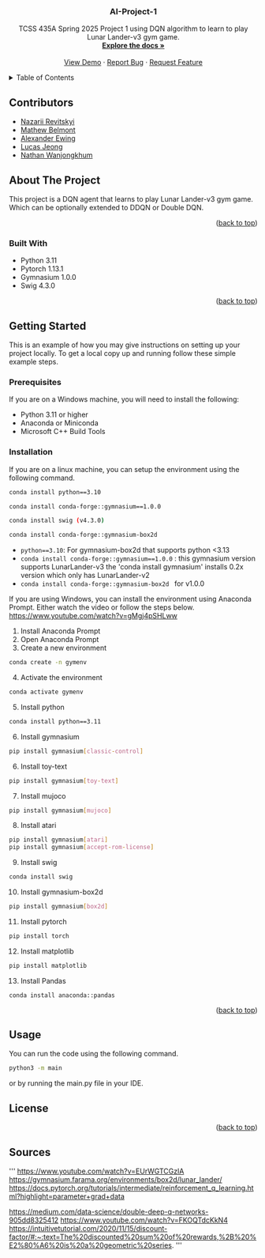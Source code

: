 <br />
<div align="center">
  <h3 align="center">AI-Project-1</h3>

  <p align="center">
    TCSS 435A Spring 2025 Project 1 using DQN algorithm to learn to play Lunar Lander-v3 gym game.
    <br />
    <a href="https://github.com/aewing24/AI-Project-1"><strong>Explore the docs »</strong></a>
    <br />
    <br />
    <a href="https://github.com/aewing24/AI-Project-1">View Demo</a>
    &middot;
    <a href="https://github.com/aewing24/AI-Project-1/issues/new?labels=bug&template=bug-report---.md">Report Bug</a>
    &middot;
    <a href="https://github.com/aewing24/AI-Project-1/issues/new?labels=enhancement&template=feature-request---.md">Request Feature</a>
  </p>
</div>

<!-- TABLE OF CONTENTS -->
<details>
  <summary>Table of Contents</summary>
  <ol>
    <li>
      <a href="#about-the-project">About The Project</a>
      <ul>
        <li><a href="#built-with">Built With</a></li>
      </ul>
    </li>
    <li>
      <a href="#getting-started">Getting Started</a>
      <ul>
        <li><a href="#prerequisites">Prerequisites</a></li>
        <li><a href="#installation">Installation</a></li>
      </ul>
    </li>
    <li><a href="#usage">Usage</a></li>
    <li><a href="#license">License</a></li>
  </ol>
</details>

## Contributors

- [Nazarii Revitskyi](https://github.com/NazariiR)
- [Mathew Belmont](https://github.com/belmontmat)
- [Alexander Ewing](https://github.com/aewing24)
- [Lucas Jeong](https://github.com/ljeong072)
- [Nathan Wanjongkhum](https://github.com/NathanWanjongkhum)

<!-- ABOUT THE PROJECT -->

## About The Project

This project is a DQN agent that learns to play Lunar Lander-v3 gym game. Which can be optionally extended to DDQN or Double DQN.

<p align="right">(<a href="#readme-top">back to top</a>)</p>

### Built With

- Python 3.11
- Pytorch 1.13.1
- Gymnasium 1.0.0
- Swig 4.3.0

<p align="right">(<a href="#readme-top">back to top</a>)</p>

<!-- GETTING STARTED -->

## Getting Started

This is an example of how you may give instructions on setting up your project locally.
To get a local copy up and running follow these simple example steps.

### Prerequisites

If you are on a Windows machine, you will need to install the following:

- Python 3.11 or higher
- Anaconda or Miniconda
- Microsoft C++ Build Tools

### Installation

If you are on a linux machine, you can setup the environment using the following command.

```bash
conda install python==3.10

conda install conda-forge::gymnasium==1.0.0

conda install swig (v4.3.0)

conda install conda-forge::gymnasium-box2d
```

- `python==3.10`: For gymnasium-box2d that supports python <3.13
- `conda install conda-forge::gymnasium==1.0.0`
  : this gymnasium version supports LunarLander-v3 the 'conda install gymnasium' installs 0.2x version which only has LunarLander-v2
- `conda install conda-forge::gymnasium-box2d ` for v1.0.0

If you are using Windows, you can install the environment using Anaconda Prompt. Either watch the video or follow the steps below.
https://www.youtube.com/watch?v=gMgj4pSHLww

1. Install Anaconda Prompt
2. Open Anaconda Prompt
3. Create a new environment

```bash
conda create -n gymenv
```

4. Activate the environment

```bash
conda activate gymenv
```

5. Install python

```bash
conda install python==3.11
```

6. Install gymnasium

```bash
pip install gymnasium[classic-control]
```

6. Install toy-text

```bash
pip install gymnasium[toy-text]
```

7. Install mujoco

```bash
pip install gymnasium[mujoco]
```

8. Install atari

```bash
pip install gymnasium[atari]
pip install gymnasium[accept-rom-license]
```

9. Install swig

```bash
conda install swig
```

10. Install gymnasium-box2d

```bash
pip install gymnasium[box2d]
```

11. Install pytorch

```bash
pip install torch
```

12. Install matplotlib

```bash
pip install matplotlib
```

13. Install Pandas

```
conda install anaconda::pandas
```

<p align="right">(<a href="#readme-top">back to top</a>)</p>

<!-- USAGE EXAMPLES -->

## Usage

You can run the code using the following command.

```bash
python3 -m main
```

or by running the main.py file in your IDE.

## License

<p align="right">(<a href="#readme-top">back to top</a>)</p>

## Sources

'''
https://www.youtube.com/watch?v=EUrWGTCGzlA
https://gymnasium.farama.org/environments/box2d/lunar_lander/
https://docs.pytorch.org/tutorials/intermediate/reinforcement_q_learning.html?highlight=parameter+grad+data

https://medium.com/data-science/double-deep-q-networks-905dd8325412
https://www.youtube.com/watch?v=FKOQTdcKkN4
https://intuitivetutorial.com/2020/11/15/discount-factor/#:~:text=The%20discounted%20sum%20of%20rewards,%2B%20%E2%80%A6%20is%20a%20geometric%20series.
'''

